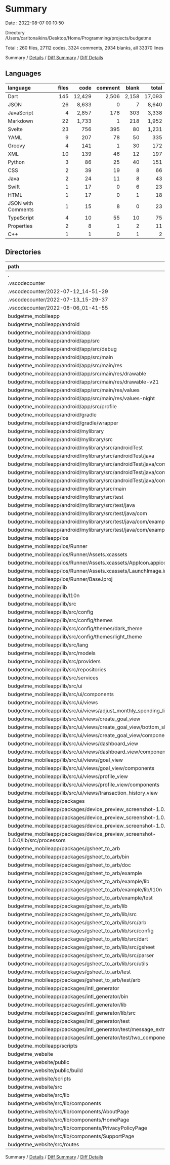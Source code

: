 # Summary

Date : 2022-08-07 00:10:50

Directory /Users/carltonaikins/Desktop/Home/Programming/projects/budgetme

Total : 260 files,  27112 codes, 3324 comments, 2934 blanks, all 33370 lines

Summary / [Details](details.md) / [Diff Summary](diff.md) / [Diff Details](diff-details.md)

## Languages
| language | files | code | comment | blank | total |
| :--- | ---: | ---: | ---: | ---: | ---: |
| Dart | 145 | 12,429 | 2,506 | 2,158 | 17,093 |
| JSON | 26 | 8,633 | 0 | 7 | 8,640 |
| JavaScript | 4 | 2,857 | 178 | 303 | 3,338 |
| Markdown | 22 | 1,733 | 1 | 218 | 1,952 |
| Svelte | 23 | 756 | 395 | 80 | 1,231 |
| YAML | 9 | 207 | 78 | 50 | 335 |
| Groovy | 4 | 141 | 1 | 30 | 172 |
| XML | 10 | 139 | 46 | 12 | 197 |
| Python | 3 | 86 | 25 | 40 | 151 |
| CSS | 2 | 39 | 19 | 8 | 66 |
| Java | 2 | 24 | 11 | 8 | 43 |
| Swift | 1 | 17 | 0 | 6 | 23 |
| HTML | 1 | 17 | 0 | 1 | 18 |
| JSON with Comments | 1 | 15 | 8 | 0 | 23 |
| TypeScript | 4 | 10 | 55 | 10 | 75 |
| Properties | 2 | 8 | 1 | 2 | 11 |
| C++ | 1 | 1 | 0 | 1 | 2 |

## Directories
| path | files | code | comment | blank | total |
| :--- | ---: | ---: | ---: | ---: | ---: |
| . | 260 | 27,112 | 3,324 | 2,934 | 33,370 |
| .vscodecounter | 15 | 1,411 | 0 | 78 | 1,489 |
| .vscodecounter/2022-07-12_14-51-29 | 5 | 370 | 0 | 26 | 396 |
| .vscodecounter/2022-07-13_15-29-37 | 5 | 462 | 0 | 26 | 488 |
| .vscodecounter/2022-08-06_01-41-55 | 5 | 579 | 0 | 26 | 605 |
| budgetme_mobileapp | 205 | 17,030 | 2,660 | 2,408 | 22,098 |
| budgetme_mobileapp/android | 17 | 366 | 57 | 50 | 473 |
| budgetme_mobileapp/android/app | 9 | 263 | 45 | 24 | 332 |
| budgetme_mobileapp/android/app/src | 7 | 71 | 44 | 9 | 124 |
| budgetme_mobileapp/android/app/src/debug | 1 | 5 | 3 | 1 | 9 |
| budgetme_mobileapp/android/app/src/main | 5 | 62 | 38 | 7 | 107 |
| budgetme_mobileapp/android/app/src/main/res | 4 | 26 | 32 | 6 | 64 |
| budgetme_mobileapp/android/app/src/main/res/drawable | 1 | 4 | 7 | 2 | 13 |
| budgetme_mobileapp/android/app/src/main/res/drawable-v21 | 1 | 4 | 7 | 2 | 13 |
| budgetme_mobileapp/android/app/src/main/res/values | 1 | 9 | 9 | 1 | 19 |
| budgetme_mobileapp/android/app/src/main/res/values-night | 1 | 9 | 9 | 1 | 19 |
| budgetme_mobileapp/android/app/src/profile | 1 | 4 | 3 | 1 | 8 |
| budgetme_mobileapp/android/gradle | 1 | 5 | 1 | 1 | 7 |
| budgetme_mobileapp/android/gradle/wrapper | 1 | 5 | 1 | 1 | 7 |
| budgetme_mobileapp/android/mylibrary | 4 | 57 | 11 | 15 | 83 |
| budgetme_mobileapp/android/mylibrary/src | 3 | 28 | 11 | 9 | 48 |
| budgetme_mobileapp/android/mylibrary/src/androidTest | 1 | 15 | 6 | 5 | 26 |
| budgetme_mobileapp/android/mylibrary/src/androidTest/java | 1 | 15 | 6 | 5 | 26 |
| budgetme_mobileapp/android/mylibrary/src/androidTest/java/com | 1 | 15 | 6 | 5 | 26 |
| budgetme_mobileapp/android/mylibrary/src/androidTest/java/com/example | 1 | 15 | 6 | 5 | 26 |
| budgetme_mobileapp/android/mylibrary/src/androidTest/java/com/example/mylibrary | 1 | 15 | 6 | 5 | 26 |
| budgetme_mobileapp/android/mylibrary/src/main | 1 | 4 | 0 | 1 | 5 |
| budgetme_mobileapp/android/mylibrary/src/test | 1 | 9 | 5 | 3 | 17 |
| budgetme_mobileapp/android/mylibrary/src/test/java | 1 | 9 | 5 | 3 | 17 |
| budgetme_mobileapp/android/mylibrary/src/test/java/com | 1 | 9 | 5 | 3 | 17 |
| budgetme_mobileapp/android/mylibrary/src/test/java/com/example | 1 | 9 | 5 | 3 | 17 |
| budgetme_mobileapp/android/mylibrary/src/test/java/com/example/mylibrary | 1 | 9 | 5 | 3 | 17 |
| budgetme_mobileapp/ios | 8 | 237 | 2 | 13 | 252 |
| budgetme_mobileapp/ios/Runner | 7 | 230 | 2 | 13 | 245 |
| budgetme_mobileapp/ios/Runner/Assets.xcassets | 3 | 148 | 0 | 4 | 152 |
| budgetme_mobileapp/ios/Runner/Assets.xcassets/AppIcon.appiconset | 1 | 122 | 0 | 1 | 123 |
| budgetme_mobileapp/ios/Runner/Assets.xcassets/LaunchImage.imageset | 2 | 26 | 0 | 3 | 29 |
| budgetme_mobileapp/ios/Runner/Base.lproj | 2 | 64 | 2 | 2 | 68 |
| budgetme_mobileapp/lib | 84 | 10,497 | 1,401 | 1,052 | 12,950 |
| budgetme_mobileapp/lib/l10n | 25 | 4,407 | 187 | 246 | 4,840 |
| budgetme_mobileapp/lib/src | 57 | 5,874 | 1,147 | 761 | 7,782 |
| budgetme_mobileapp/lib/src/config | 8 | 754 | 143 | 73 | 970 |
| budgetme_mobileapp/lib/src/config/themes | 5 | 634 | 95 | 40 | 769 |
| budgetme_mobileapp/lib/src/config/themes/dark_theme | 2 | 264 | 38 | 17 | 319 |
| budgetme_mobileapp/lib/src/config/themes/light_theme | 2 | 262 | 38 | 17 | 317 |
| budgetme_mobileapp/lib/src/lang | 2 | 296 | 55 | 89 | 440 |
| budgetme_mobileapp/lib/src/models | 3 | 238 | 73 | 54 | 365 |
| budgetme_mobileapp/lib/src/providers | 7 | 44 | 112 | 29 | 185 |
| budgetme_mobileapp/lib/src/repositories | 4 | 182 | 65 | 72 | 319 |
| budgetme_mobileapp/lib/src/services | 3 | 89 | 58 | 25 | 172 |
| budgetme_mobileapp/lib/src/ui | 30 | 4,271 | 641 | 419 | 5,331 |
| budgetme_mobileapp/lib/src/ui/components | 9 | 1,090 | 192 | 106 | 1,388 |
| budgetme_mobileapp/lib/src/ui/views | 21 | 3,181 | 449 | 313 | 3,943 |
| budgetme_mobileapp/lib/src/ui/views/adjust_monthly_spending_limit_view | 1 | 122 | 20 | 9 | 151 |
| budgetme_mobileapp/lib/src/ui/views/create_goal_view | 7 | 1,448 | 156 | 143 | 1,747 |
| budgetme_mobileapp/lib/src/ui/views/create_goal_view/bottom_sheet_views | 5 | 1,010 | 108 | 90 | 1,208 |
| budgetme_mobileapp/lib/src/ui/views/create_goal_view/components | 1 | 362 | 26 | 37 | 425 |
| budgetme_mobileapp/lib/src/ui/views/dashboard_view | 3 | 379 | 62 | 31 | 472 |
| budgetme_mobileapp/lib/src/ui/views/dashboard_view/components | 2 | 203 | 41 | 16 | 260 |
| budgetme_mobileapp/lib/src/ui/views/goal_view | 6 | 815 | 129 | 92 | 1,036 |
| budgetme_mobileapp/lib/src/ui/views/goal_view/components | 5 | 679 | 106 | 74 | 859 |
| budgetme_mobileapp/lib/src/ui/views/profile_view | 3 | 327 | 62 | 27 | 416 |
| budgetme_mobileapp/lib/src/ui/views/profile_view/components | 2 | 221 | 42 | 17 | 280 |
| budgetme_mobileapp/lib/src/ui/views/transaction_history_view | 1 | 90 | 20 | 11 | 121 |
| budgetme_mobileapp/packages | 91 | 5,763 | 1,107 | 1,238 | 8,108 |
| budgetme_mobileapp/packages/device_preview_screenshot-1.0.0 | 9 | 193 | 36 | 50 | 279 |
| budgetme_mobileapp/packages/device_preview_screenshot-1.0.0/lib | 5 | 143 | 34 | 22 | 199 |
| budgetme_mobileapp/packages/device_preview_screenshot-1.0.0/lib/src | 4 | 137 | 34 | 18 | 189 |
| budgetme_mobileapp/packages/device_preview_screenshot-1.0.0/lib/src/processors | 3 | 49 | 6 | 10 | 65 |
| budgetme_mobileapp/packages/gsheet_to_arb | 39 | 2,333 | 224 | 555 | 3,112 |
| budgetme_mobileapp/packages/gsheet_to_arb/bin | 1 | 57 | 5 | 19 | 81 |
| budgetme_mobileapp/packages/gsheet_to_arb/doc | 1 | 42 | 0 | 8 | 50 |
| budgetme_mobileapp/packages/gsheet_to_arb/example | 12 | 519 | 59 | 77 | 655 |
| budgetme_mobileapp/packages/gsheet_to_arb/example/lib | 9 | 476 | 54 | 64 | 594 |
| budgetme_mobileapp/packages/gsheet_to_arb/example/lib/l10n | 8 | 458 | 53 | 55 | 566 |
| budgetme_mobileapp/packages/gsheet_to_arb/example/test | 1 | 8 | 5 | 3 | 16 |
| budgetme_mobileapp/packages/gsheet_to_arb/lib | 19 | 1,545 | 137 | 382 | 2,064 |
| budgetme_mobileapp/packages/gsheet_to_arb/lib/src | 18 | 1,540 | 132 | 379 | 2,051 |
| budgetme_mobileapp/packages/gsheet_to_arb/lib/src/arb | 2 | 138 | 11 | 35 | 184 |
| budgetme_mobileapp/packages/gsheet_to_arb/lib/src/config | 3 | 360 | 32 | 95 | 487 |
| budgetme_mobileapp/packages/gsheet_to_arb/lib/src/dart | 3 | 363 | 41 | 83 | 487 |
| budgetme_mobileapp/packages/gsheet_to_arb/lib/src/gsheet | 1 | 98 | 4 | 28 | 130 |
| budgetme_mobileapp/packages/gsheet_to_arb/lib/src/parser | 4 | 341 | 26 | 74 | 441 |
| budgetme_mobileapp/packages/gsheet_to_arb/lib/src/utils | 3 | 187 | 14 | 47 | 248 |
| budgetme_mobileapp/packages/gsheet_to_arb/test | 2 | 15 | 23 | 8 | 46 |
| budgetme_mobileapp/packages/gsheet_to_arb/test/arb | 1 | 8 | 18 | 4 | 30 |
| budgetme_mobileapp/packages/intl_generator | 43 | 3,237 | 847 | 633 | 4,717 |
| budgetme_mobileapp/packages/intl_generator/bin | 4 | 325 | 66 | 43 | 434 |
| budgetme_mobileapp/packages/intl_generator/lib | 7 | 1,518 | 576 | 309 | 2,403 |
| budgetme_mobileapp/packages/intl_generator/lib/src | 5 | 787 | 299 | 161 | 1,247 |
| budgetme_mobileapp/packages/intl_generator/test | 29 | 1,324 | 205 | 258 | 1,787 |
| budgetme_mobileapp/packages/intl_generator/test/message_extraction | 18 | 1,102 | 144 | 194 | 1,440 |
| budgetme_mobileapp/packages/intl_generator/test/two_components | 9 | 159 | 43 | 53 | 255 |
| budgetme_mobileapp/scripts | 2 | 49 | 17 | 25 | 91 |
| budgetme_website | 39 | 8,612 | 663 | 420 | 9,695 |
| budgetme_website/public | 2 | 2,814 | 177 | 298 | 3,289 |
| budgetme_website/public/build | 2 | 2,814 | 177 | 298 | 3,289 |
| budgetme_website/scripts | 1 | 37 | 8 | 15 | 60 |
| budgetme_website/src | 27 | 799 | 466 | 96 | 1,361 |
| budgetme_website/src/lib | 17 | 563 | 293 | 63 | 919 |
| budgetme_website/src/lib/components | 17 | 563 | 293 | 63 | 919 |
| budgetme_website/src/lib/components/AboutPage | 1 | 29 | 17 | 3 | 49 |
| budgetme_website/src/lib/components/HomePage | 1 | 33 | 17 | 3 | 53 |
| budgetme_website/src/lib/components/PrivacyPolicyPage | 1 | 34 | 17 | 5 | 56 |
| budgetme_website/src/lib/components/SupportPage | 4 | 134 | 68 | 15 | 217 |
| budgetme_website/src/routes | 5 | 176 | 85 | 12 | 273 |

Summary / [Details](details.md) / [Diff Summary](diff.md) / [Diff Details](diff-details.md)